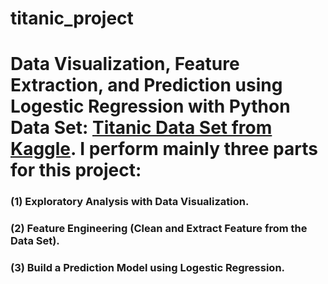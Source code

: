 # titanic_project
# Data Visualization, Feature Extraction, and Prediction using Logestic Regression with Python Data Set: [Titanic Data Set from Kaggle](https://www.kaggle.com/c/titanic).  I perform mainly three parts for this project: 

### (1) Exploratory Analysis with Data Visualization. 

### (2) Feature Engineering (Clean and Extract Feature from the Data Set).

### (3) Build a Prediction Model using Logestic Regression.
